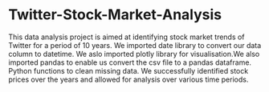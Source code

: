 # Twitter-Stock-Market-Analysis
This data analysis project is aimed at identifying stock market trends of Twitter for a period of 10 years. We imported date library to convert our data column to datetime. We aslo imported plotly library for visualisation.We also imported pandas to enable us convert the csv file to a pandas dataframe. Python functions to clean missing data. We successfully identified stock prices over the years and allowed for analysis over various time periods.
